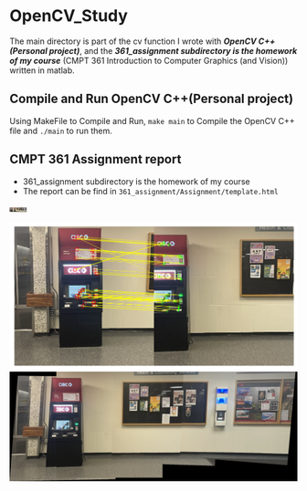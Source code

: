 # OpenCV_Study
The main directory is part of the cv function I wrote with ___OpenCV C++(Personal project)___, 
and the ___361_assignment subdirectory is the homework of my course___ (CMPT 361 Introduction to Computer Graphics (and Vision)) written in matlab.

## Compile and Run OpenCV C++(Personal project)
Using MakeFile to Compile and Run, `make main` to Compile the OpenCV C++ file and `./main` to run them.

## CMPT 361 Assignment report
* 361_assignment subdirectory is the homework of my course
* The report can be find in `361_assignment/Assignment/template.html`

<img src="./361_Assignment/Assignment 2/ResultPicture/S2-im1.png" alt="S2-im1" style="zoom:1%;" /><img src="./361_Assignment/Assignment 2/ResultPicture/S2-im2.png" alt="S2-im2" style="zoom:1%;" /><img src="./361_Assignment/Assignment 2/ResultPicture/S2-im3.png" alt="S2-im3" style="zoom:1%;" /><img src="./361_Assignment/Assignment 2/ResultPicture/S2-im4.png" alt="S2-im4" style="zoom:1%;" />

<img src="./361_Assignment/Assignment 2/ResultPicture/S2-fastRMatch.png" alt="S2-fastRMatch" style="zoom:50%;" />

<img src="./361_Assignment/Assignment 2/ResultPicture/S2-panorama.png" alt="S2-panorama" style="zoom:80%;" />

